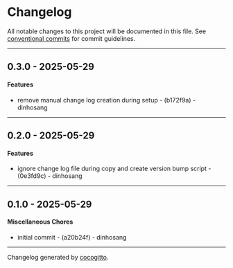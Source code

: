 # Changelog
All notable changes to this project will be documented in this file. See [conventional commits](https://www.conventionalcommits.org/) for commit guidelines.

- - -
## 0.3.0 - 2025-05-29
#### Features
- remove manual change log creation during setup - (b172f9a) - dinhosang

- - -

## 0.2.0 - 2025-05-29
#### Features
- ignore change log file during copy and create version bump script - (0e3fd9c) - dinhosang

- - -

## 0.1.0 - 2025-05-29
#### Miscellaneous Chores
- initial commit - (a20b24f) - dinhosang

- - -

Changelog generated by [cocogitto](https://github.com/cocogitto/cocogitto).